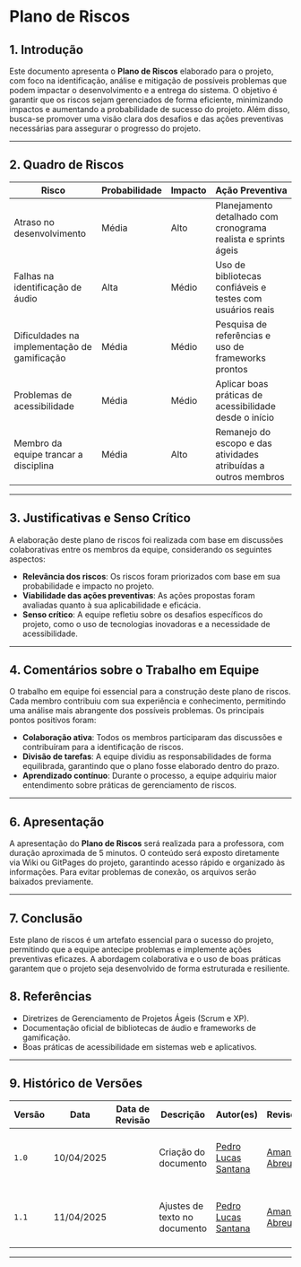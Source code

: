 # Plano de Riscos

## 1. Introdução
Este documento apresenta o **Plano de Riscos** elaborado para o projeto, com foco na identificação, análise e mitigação de possíveis problemas que podem impactar o desenvolvimento e a entrega do sistema. O objetivo é garantir que os riscos sejam gerenciados de forma eficiente, minimizando impactos e aumentando a probabilidade de sucesso do projeto. Além disso, busca-se promover uma visão clara dos desafios e das ações preventivas necessárias para assegurar o progresso do projeto.

---

## 2. Quadro de Riscos

| **Risco**                              | **Probabilidade** | **Impacto** | **Ação Preventiva**                                                                 |
|----------------------------------------|-------------------|-------------|-------------------------------------------------------------------------------------|
| Atraso no desenvolvimento              | Média             | Alto        | Planejamento detalhado com cronograma realista e sprints ágeis                     |
| Falhas na identificação de áudio       | Alta              | Médio       | Uso de bibliotecas confiáveis e testes com usuários reais                          |
| Dificuldades na implementação de gamificação | Média        | Médio       | Pesquisa de referências e uso de frameworks prontos                                |
| Problemas de acessibilidade            | Média             | Médio       | Aplicar boas práticas de acessibilidade desde o início                             |
| Membro da equipe trancar a disciplina  | Média             | Alto        | Remanejo do escopo e das atividades atribuídas a outros membros                    |

---


## 3. Justificativas e Senso Crítico
A elaboração deste plano de riscos foi realizada com base em discussões colaborativas entre os membros da equipe, considerando os seguintes aspectos:
- **Relevância dos riscos**: Os riscos foram priorizados com base em sua probabilidade e impacto no projeto.
- **Viabilidade das ações preventivas**: As ações propostas foram avaliadas quanto à sua aplicabilidade e eficácia.
- **Senso crítico**: A equipe refletiu sobre os desafios específicos do projeto, como o uso de tecnologias inovadoras e a necessidade de acessibilidade.

---

## 4. Comentários sobre o Trabalho em Equipe
O trabalho em equipe foi essencial para a construção deste plano de riscos. Cada membro contribuiu com sua experiência e conhecimento, permitindo uma análise mais abrangente dos possíveis problemas. Os principais pontos positivos foram:
- **Colaboração ativa**: Todos os membros participaram das discussões e contribuíram para a identificação de riscos.
- **Divisão de tarefas**: A equipe dividiu as responsabilidades de forma equilibrada, garantindo que o plano fosse elaborado dentro do prazo.
- **Aprendizado contínuo**: Durante o processo, a equipe adquiriu maior entendimento sobre práticas de gerenciamento de riscos.

---

## 6. Apresentação
A apresentação do **Plano de Riscos** será realizada para a professora, com duração aproximada de 5 minutos. O conteúdo será exposto diretamente via Wiki ou GitPages do projeto, garantindo acesso rápido e organizado às informações. Para evitar problemas de conexão, os arquivos serão baixados previamente.

---

## 7. Conclusão
Este plano de riscos é um artefato essencial para o sucesso do projeto, permitindo que a equipe antecipe problemas e implemente ações preventivas eficazes. A abordagem colaborativa e o uso de boas práticas garantem que o projeto seja desenvolvido de forma estruturada e resiliente.

## 8. Referências
- Diretrizes de Gerenciamento de Projetos Ágeis (Scrum e XP).
- Documentação oficial de bibliotecas de áudio e frameworks de gamificação.
- Boas práticas de acessibilidade em sistemas web e aplicativos.

---

## 9. Histórico de Versões

| Versão | Data       | Data de Revisão | Descrição            | Autor(es)                                           | Revisor(es) | Detalhes da revisão |
| ------ | ---------- | --------------- | -------------------- | --------------------------------------------------- | ----------- | ------------------- |
| `1.0`  | 10/04/2025 |                 | Criação do documento | [Pedro Lucas Santana](https://github.com/pedrolucas12) |    [Amanda Abreu](https://github.com/Amandaaaaabreu)         |Atualização do conteúdo e estrutura da página                    |
| `1.1`  | 11/04/2025 |                 | Ajustes de texto no documento | [Pedro Lucas Santana](https://github.com/pedrolucas12) |  [Amanda Abreu](https://github.com/Amandaaaaabreu) | Ajustes no texto e validação do quadro de riscos |

---
